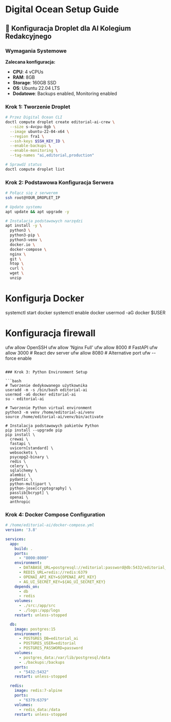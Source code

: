 # Digital Ocean Setup Guide

## 🚀 Konfiguracja Droplet dla AI Kolegium Redakcyjnego

### Wymagania Systemowe

**Zalecana konfiguracja:**
- **CPU**: 4 vCPUs 
- **RAM**: 8GB
- **Storage**: 160GB SSD
- **OS**: Ubuntu 22.04 LTS
- **Dodatowe**: Backups enabled, Monitoring enabled

### Krok 1: Tworzenie Droplet

```bash
# Przez Digital Ocean CLI
doctl compute droplet create editorial-ai-crew \
  --size s-4vcpu-8gb \
  --image ubuntu-22-04-x64 \
  --region fra1 \
  --ssh-keys $SSH_KEY_ID \
  --enable-backups \
  --enable-monitoring \
  --tag-names "ai,editorial,production"

# Sprawdź status
doctl compute droplet list
```

### Krok 2: Podstawowa Konfiguracja Serwera

```bash
# Połącz się z serwerem
ssh root@YOUR_DROPLET_IP

# Update systemu
apt update && apt upgrade -y

# Instalacja podstawowych narzędzi
apt install -y \
  python3 \
  python3-pip \
  python3-venv \
  docker.io \
  docker-compose \
  nginx \
  git \
  htop \
  curl \
  wget \
  unzip
```
# Konfigurja Docker
systemctl start docker
systemctl enable docker
usermod -aG docker $USER

# Konfiguracja firewall
ufw allow OpenSSH
ufw allow 'Nginx Full'
ufw allow 8000  # FastAPI
ufw allow 3000  # React dev server
ufw allow 8080  # Alternative port
ufw --force enable
```

### Krok 3: Python Environment Setup

```bash
# Tworzenie dedykowanego użytkownika
useradd -m -s /bin/bash editorial-ai
usermod -aG docker editorial-ai
su - editorial-ai

# Tworzenie Python virtual environment
python3 -m venv /home/editorial-ai/venv
source /home/editorial-ai/venv/bin/activate

# Instalacja podstawowych pakietów Python
pip install --upgrade pip
pip install \
  crewai \
  fastapi \
  uvicorn[standard] \
  websockets \
  psycopg2-binary \
  redis \
  celery \
  sqlalchemy \
  alembic \
  pydantic \
  python-multipart \
  python-jose[cryptography] \
  passlib[bcrypt] \
  openai \
  anthropic
```
### Krok 4: Docker Compose Configuration

```yaml
# /home/editorial-ai/docker-compose.yml
version: '3.8'

services:
  app:
    build: .
    ports:
      - "8000:8000"
    environment:
      - DATABASE_URL=postgresql://editorial:password@db:5432/editorial_ai
      - REDIS_URL=redis://redis:6379
      - OPENAI_API_KEY=${OPENAI_API_KEY}
      - AG_UI_SECRET_KEY=${AG_UI_SECRET_KEY}
    depends_on:
      - db
      - redis
    volumes:
      - ./src:/app/src
      - ./logs:/app/logs
    restart: unless-stopped

  db:
    image: postgres:15
    environment:
      - POSTGRES_DB=editorial_ai
      - POSTGRES_USER=editorial
      - POSTGRES_PASSWORD=password
    volumes:
      - postgres_data:/var/lib/postgresql/data
      - ./backups:/backups
    ports:
      - "5432:5432"
    restart: unless-stopped

  redis:
    image: redis:7-alpine
    ports:
      - "6379:6379"
    volumes:
      - redis_data:/data
    restart: unless-stopped
```